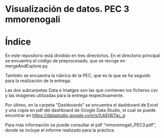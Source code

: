 # Visualización de datos. PEC 3 mmorenogali


# Índice
En este repositorio está dividido en tres directorios. En el directorio principal se encuentra el código de preprocesado, que se recoge en mergeAndExplore.py.

También se encuentra la rúbrica de la PEC, que es la que se ha seguido para la realización de la entrega. 

Las dos subcarpetas Data e Imatges son las que contienen los ficheros csv y las imágenes utilizadas para la entrega respectivamente.

Por último, en la carpeta "Dashboards" se encuentra el dashboard de Excel y una copia en pdf del dashboard de Google Data Studio, el cual se puede encontrar en https://datastudio.google.com/s/lUkEjW7qc_g

Para más información se puede consultar el pdf "mmorenogali_PEC3.pdf", donde se incluye el informe realizado para la práctica.

